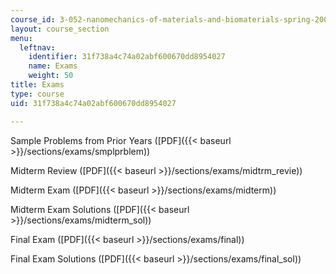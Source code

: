 ```yaml
---
course_id: 3-052-nanomechanics-of-materials-and-biomaterials-spring-2007
layout: course_section
menu:
  leftnav:
    identifier: 31f738a4c74a02abf600670dd8954027
    name: Exams
    weight: 50
title: Exams
type: course
uid: 31f738a4c74a02abf600670dd8954027

---
```


Sample Problems from Prior Years ([PDF]({{< baseurl >}}/sections/exams/smplprblem))

Midterm Review ([PDF]({{< baseurl >}}/sections/exams/midtrm_revie))

Midterm Exam ([PDF]({{< baseurl >}}/sections/exams/midterm))

Midterm Exam Solutions ([PDF]({{< baseurl >}}/sections/exams/midterm_sol))

Final Exam ([PDF]({{< baseurl >}}/sections/exams/final))

Final Exam Solutions ([PDF]({{< baseurl >}}/sections/exams/final_sol))